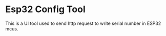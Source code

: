 # Esp32 Config Tool
This is a UI tool used to send http request to write serial number in ESP32 mcus.
